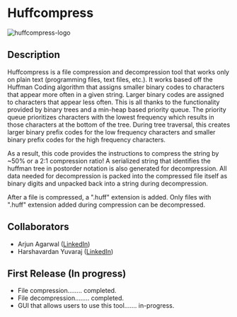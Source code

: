 # Huffcompress

![huffcompress-logo](https://github.com/aagarwal32/Huffcompress/assets/152243328/4f7e0296-5e59-4f5c-8cb9-6f40884572d6)

## Description

<p>
  Huffcompress is a file compression and decompression tool that works only on plain text (programming files, text files, etc.). It works based off the Huffman Coding algorithm that assigns smaller binary codes to characters that appear more often in a given string. Larger binary codes are assigned to characters that appear less often. This is all thanks to the functionality provided by binary trees and a min-heap based priority queue. The priority queue prioritizes characters with the lowest frequency which results in those characters at the bottom of the tree. During tree traversal, this creates larger binary prefix codes for the low frequency characters and smaller binary prefix codes for the high frequency characters. 
  
  As a result, this code provides the instructions to compress the string by ~50% or a 2:1 compression ratio! A serialized string that identifies the huffman tree in postorder notation is also generated for decompression. All data needed for decompression is packed into the compressed file itself as binary digits and unpacked back into a string during decompression.
</p>

<p>
  After a file is compressed, a ".huff" extension is added. Only files with ".huff" extension added during compression can be decompressed.
</p>

## Collaborators
<ul>
  <li>Arjun Agarwal (<a href="https://www.linkedin.com/in/agw02/">LinkedIn</a>)</li>
  <li>Harshavardan Yuvaraj (<a href="https://www.linkedin.com/in/harsha-yuvaraj/">LinkedIn</a>)</li>
</ul>

## First Release (In progress)
<ul>
  <li>File compression........ completed.</li>
  <li>File decompression........ completed.</li>
  <li>GUI that allows users to use this tool....... in-progress.</li>
</ul>
